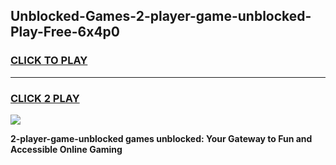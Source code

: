 
## Unblocked-Games-2-player-game-unblocked-Play-Free-6x4p0
<h3>
<a href="https://premium76.site?title=2-player-game-unblocked&ref=10A">CLICK TO PLAY</a></h3>
<hr>

<h3>
<a href="https://premium76.site?title=2-player-game-unblocked&ref=10A">CLICK 2 PLAY</a>
  
</h3>

<a href="https://premium76.site?title=2-player-game-unblocked&ref=10A"><img src="https://clearcache.store/games.png"></a>


**2-player-game-unblocked games unblocked: Your Gateway to Fun and Accessible Online Gaming**

